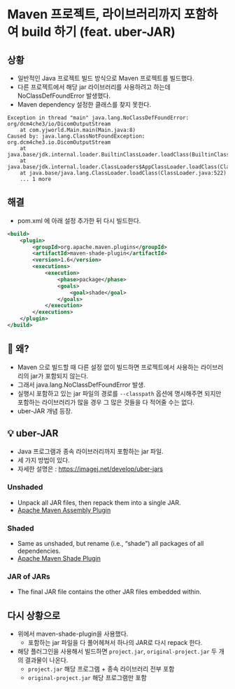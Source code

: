 # Maven 프로젝트, 라이브러리까지 포함하여 build 하기 (feat. uber-JAR)

## 상황
- 일반적인 Java 프로젝트 빌드 방식으로 Maven 프로젝트를 빌드했다.
- 다른 프로젝트에서 해당 jar 라이브러리를 사용하려고 하는데 NoClassDefFoundError 발생했다.
- Maven dependency 설정한 클래스를 찾지 못한다.
```text
Exception in thread "main" java.lang.NoClassDefFoundError: org/dcm4che3/io/DicomOutputStream
	at com.yjworld.Main.main(Main.java:8)
Caused by: java.lang.ClassNotFoundException: org.dcm4che3.io.DicomOutputStream
	at java.base/jdk.internal.loader.BuiltinClassLoader.loadClass(BuiltinClassLoader.java:581)
	at java.base/jdk.internal.loader.ClassLoaders$AppClassLoader.loadClass(ClassLoaders.java:178)
	at java.base/java.lang.ClassLoader.loadClass(ClassLoader.java:522)
	... 1 more
```

## 해결
- pom.xml 에 아래 설정 추가한 뒤 다시 빌드한다.
```xml
<build>
    <plugin>
    	<groupId>org.apache.maven.plugins</groupId>
    	<artifactId>maven-shade-plugin</artifactId>
    	<version>1.6</version>
    	<executions>
            <execution>
                <phase>package</phase>
                <goals>
                    <goal>shade</goal>
                </goals>
            </execution>
    	</executions>
    </plugin>
</build>
```

## 🤔 왜?
- Maven 으로 빌드할 때 다른 설정 없이 빌드하면 프로젝트에서 사용하는 라이브러리의 jar가 포함되지 않는다.
- 그래서 java.lang.NoClassDefFoundError 발생.
- 실행시 포함하고 있는 jar 파일의 경로를 `--classpath` 옵션에 명시해주면 되지만
  포함하는 라이브러리가 많을 경우 그 많은 것들을 다 적어줄 수는 없다.
- uber-JAR 개념 등장.

## 💡 uber-JAR
- Java 프로그램과 종속 라이브러리까지 포함하는 jar 파일.
- 세 가지 방법이 있다.
- 자세한 설명은 : https://imagej.net/develop/uber-jars

### Unshaded
- Unpack all JAR files, then repack them into a single JAR.
- [Apache Maven Assembly Plugin](https://mvnrepository.com/artifact/org.apache.maven.plugins/maven-assembly-plugin)

### Shaded
- Same as unshaded, but rename (i.e., “shade”) all packages of all dependencies.
- [Apache Maven Shade Plugin](https://mvnrepository.com/artifact/org.apache.maven.plugins/maven-shade-plugin)

### JAR of JARs
- The final JAR file contains the other JAR files embedded within.

## 다시 상황으로
- 위에서 maven-shade-plugin을 사용했다.
  - 포함하는 jar 파일을 다 풀어헤쳐서 하나의 JAR로 다시 repack 한다.
- 해당 플러그인을 사용해서 빌드하면 `project.jar`, `original-project.jar` 두 개의 결과물이 나온다.
  - `project.jar` 해당 프로그램 + 종속 라이브러리 전부 포함
  - `original-project.jar` 해당 프로그램만 포함
